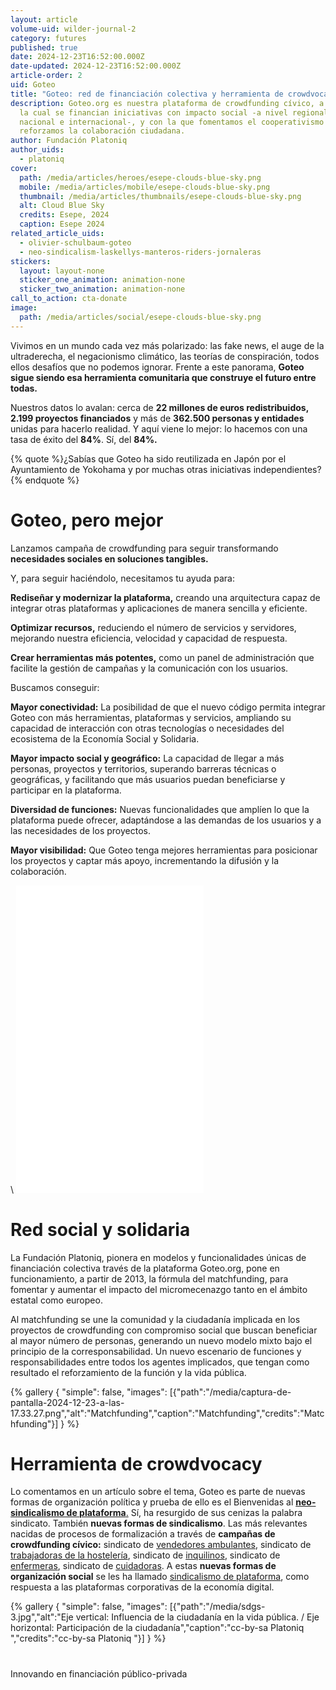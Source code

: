 ```yaml
---
layout: article
volume-uid: wilder-journal-2
category: futures
published: true
date: 2024-12-23T16:52:00.000Z
date-updated: 2024-12-23T16:52:00.000Z
article-order: 2
uid: Goteo
title: "Goteo: red de financiación colectiva y herramienta de crowdvocacy"
description: Goteo.org es nuestra plataforma de crowdfunding cívico, a través de
  la cual se financian iniciativas con impacto social -a nivel regional,
  nacional e internacional-, y con la que fomentamos el cooperativismo y
  reforzamos la colaboración ciudadana.
author: Fundación Platoniq
author_uids:
  - platoniq
cover:
  path: /media/articles/heroes/esepe-clouds-blue-sky.png
  mobile: /media/articles/mobile/esepe-clouds-blue-sky.png
  thumbnail: /media/articles/thumbnails/esepe-clouds-blue-sky.png
  alt: Cloud Blue Sky
  credits: Esepe, 2024
  caption: Esepe 2024
related_article_uids:
  - olivier-schulbaum-goteo
  - neo-sindicalism-laskellys-manteros-riders-jornaleras
stickers:
  layout: layout-none
  sticker_one_animation: animation-none
  sticker_two_animation: animation-none
call_to_action: cta-donate
image:
  path: /media/articles/social/esepe-clouds-blue-sky.png
---
```

Vivimos en un mundo cada vez más polarizado: las fake news, el auge de la ultraderecha, el negacionismo climático, las teorías de conspiración, todos ellos desafíos que no podemos ignorar. Frente a este panorama, **Goteo sigue siendo esa herramienta comunitaria que construye el futuro entre todas.**

Nuestros datos lo avalan: cerca de **22 millones de euros redistribuidos, 2.199 proyectos financiados** y más de **362.500 personas y entidades** unidas para hacerlo realidad. Y aquí viene lo mejor: lo hacemos con una tasa de éxito del **84%**. Sí, del **84%.**

{% quote %}¿Sabías que Goteo ha sido reutilizada en Japón por el Ayuntamiento de Yokohama y por muchas otras iniciativas independientes? {% endquote %}

# Goteo, pero mejor

Lanzamos campaña de crowdfunding para seguir transformando **necesidades sociales en soluciones tangibles.** 

Y, para seguir haciéndolo, necesitamos tu ayuda para:

**Rediseñar y modernizar la plataforma,** creando una arquitectura capaz de integrar otras plataformas y aplicaciones de manera sencilla y eficiente.

**Optimizar recursos,** reduciendo el número de servicios y servidores, mejorando nuestra eficiencia, velocidad y capacidad de respuesta.

**Crear herramientas más potentes,** como un panel de administración que facilite la gestión de campañas y la comunicación con los usuarios.

Buscamos conseguir:

**Mayor conectividad:** La posibilidad de que el nuevo código permita integrar Goteo con más herramientas, plataformas y servicios, ampliando su capacidad de interacción con otras tecnologías o necesidades del ecosistema de la Economía Social y Solidaria.

**Mayor impacto social y geográfico:** La capacidad de llegar a más personas, proyectos y territorios, superando barreras técnicas o geográficas, y facilitando que más usuarios puedan beneficiarse y participar en la plataforma.

**Diversidad de funciones:** Nuevas funcionalidades que amplíen lo que la plataforma puede ofrecer, adaptándose a las demandas de los usuarios y a las necesidades de los proyectos.

**Mayor visibilidad:** Que Goteo tenga mejores herramientas para posicionar los proyectos y captar más apoyo, incrementando la difusión y la colaboración.



\    <iframe frameborder="0" height="492px" src="//www.goteo.org/widget/project/goteo-pero-mejor" width="300px" scrolling="no"></iframe>                



# Red social y solidaria

La Fundación Platoniq, pionera en modelos y funcionalidades únicas de 
financiación colectiva través de la plataforma Goteo.org, pone en 
funcionamiento, a partir de 2013, la fórmula del matchfunding, para 
fomentar y aumentar el impacto del micromecenazgo tanto en el ámbito 
estatal como europeo.

Al matchfunding se une la comunidad y la ciudadanía implicada en los 
proyectos de crowdfunding con compromiso social que buscan beneficiar al
 mayor número de personas, generando un nuevo modelo mixto bajo el 
principio de la corresponsabilidad. Un nuevo escenario de funciones y 
responsabilidades entre todos los agentes implicados, que tengan como 
resultado el reforzamiento de la función y la vida pública.

{% gallery { "simple": false, "images": [{"path":"/media/captura-de-pantalla-2024-12-23-a-las-17.33.27.png","alt":"Matchfunding","caption":"Matchfunding","credits":"Matchfunding"}] } %}

# Herramienta de crowdvocacy 

Lo comentamos en un artículo sobre el tema, Goteo es parte de nuevas formas de organización política y prueba de ello es el Bienvenidas al [**neo-sindicalismo de plataforma**.](https://journal.platoniq.net/es/wilder-journal-2/deep-dives/neo-sindicalismo/) Sí, ha resurgido de sus cenizas la palabra sindicato. También **nuevas formas de sindicalismo**. Las más relevantes nacidas de procesos de formalización a través de **campañas de crowdfunding cívico:** sindicato de [vendedores ambulantes](https://www.goteo.org/project/top-manta-bcn), sindicato de [trabajadoras de la hostelería](https://www.goteo.org/project/las-kellys), sindicato de [inquilinos](https://www.goteo.org/project/sindicat-de-llogaters-i-llogateres), sindicato de [enfermeras](https://www.goteo.org/project/masenfermeria), sindicato de [cuidadoras](https://www.goteo.org/project/quien-cuida-a-las-que-cuidan). A estas **nuevas formas de organización social** se les ha llamado [sindicalismo de plataforma](https://meta.decidim.org/conferences/DecidimFest21/f/1657/meetings/1634), como respuesta a las plataformas corporativas de la economía digital.

{% gallery { "simple": false, "images": [{"path":"/media/sdgs-3.jpg","alt":"Eje vertical: Influencia de la ciudadanía en la vida pública. / Eje horizontal: Participación de la ciudadanía","caption":"cc-by-sa Platoniq ","credits":"cc-by-sa Platoniq "}] } %}

# 
Innovando en financiación público-privada
